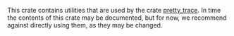 This crate contains utilities that are used by the crate
<a href="https://10xgenomics.github.io/rust-toolbox/master/pretty_trace/">pretty_trace</a>.  In time the contents of this crate may be documented, but for now, we recommend against directly using them, as they may be changed.
